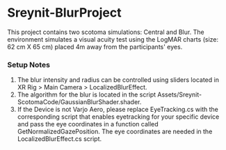 # Sreynit-BlurProject

This project contains two scotoma simulations: Central and Blur. The environment simulates a visual acuity test using the LogMAR charts (size: 62 cm X 65 cm) placed 4m away from the participants' eyes.
### Setup Notes
1. The blur intensity and radius can be controlled using sliders located in XR Rig > Main Camera > LocalizedBlurEffect.
2. The algorithm for the blur is located in the script Assets/Sreynit-ScotomaCode/GaussianBlurShader.shader.
3. If the Device is not Varjo Aero, please replace EyeTracking.cs with the corresponding script that enables eyetracking for your specific device and pass the eye coordinates in a function called GetNormalizedGazePosition. The eye coordinates are needed in the LocalizedBlurEffect.cs script.
